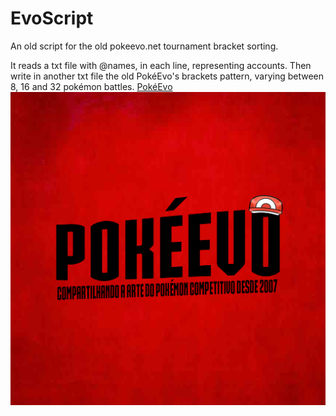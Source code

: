 # EvoScript
An old script for the old pokeevo.net tournament bracket sorting.

It reads a txt file with @names, in each line, representing accounts. Then write in another txt file the old PokéEvo's brackets pattern, varying between 8, 16 and 32 pokémon battles. 
[PokéEvo](https://pokeevo.net/)
![PokéEvo Logo](https://github.com/JonatasFontele/EvoScript/blob/master/pokeevo.png)



